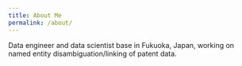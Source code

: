 ```yaml
---
title: About Me
permalink: /about/
---
```


Data engineer and data scientist base in Fukuoka, Japan, working on named entity disambiguation/linking of patent data.
